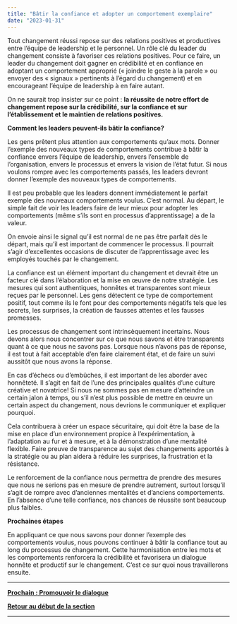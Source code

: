 ```yaml
---
title: "Bâtir la confiance et adopter un comportement exemplaire"
date: "2023-01-31"
---
```


Tout changement réussi repose sur des relations positives et productives entre l’équipe de leadership et le personnel. Un rôle clé du leader du changement consiste à favoriser ces relations positives. Pour ce faire, un leader du changement doit gagner en crédibilité et en confiance en adoptant un comportement approprié (« joindre le geste à la parole » ou envoyer des « signaux » pertinents à l’égard du changement) et en encourageant l’équipe de leadership à en faire autant.

On ne saurait trop insister sur ce point : **la réussite de notre effort de changement repose sur la crédibilité, sur la confiance et sur l’établissement et le maintien de relations positives.**

**Comment les leaders peuvent-ils bâtir la confiance?**

Les gens prêtent plus attention aux comportements qu’aux mots. Donner l’exemple des nouveaux types de comportements contribue à bâtir la confiance envers l’équipe de leadership, envers l’ensemble de l’organisation, envers le processus et envers la vision de l’état futur. Si nous voulons rompre avec les comportements passés, les leaders devront donner l’exemple des nouveaux types de comportements.

Il est peu probable que les leaders donnent immédiatement le parfait exemple des nouveaux comportements voulus. C’est normal. Au départ, le simple fait de voir les leaders faire de leur mieux pour adopter les comportements (même s’ils sont en processus d’apprentissage) a de la valeur.

On envoie ainsi le signal qu’il est normal de ne pas être parfait dès le départ, mais qu’il est important de commencer le processus. Il pourrait s’agir d’excellentes occasions de discuter de l’apprentissage avec les employés touchés par le changement.

La confiance est un élément important du changement et devrait être un facteur clé dans l’élaboration et la mise en œuvre de notre stratégie. Les mesures qui sont authentiques, honnêtes et transparentes sont mieux reçues par le personnel. Les gens détectent ce type de comportement positif, tout comme ils le font pour des comportements négatifs tels que les secrets, les surprises, la création de fausses attentes et les fausses promesses.

Les processus de changement sont intrinsèquement incertains. Nous devons alors nous concentrer sur ce que nous savons et être transparents quant à ce que nous ne savons pas. Lorsque nous n’avons pas de réponse, il est tout à fait acceptable d’en faire clairement état, et de faire un suivi aussitôt que nous avons la réponse.

En cas d’échecs ou d’embûches, il est important de les aborder avec honnêteté. Il s’agit en fait de l’une des principales qualités d’une culture créative et novatrice! Si nous ne sommes pas en mesure d’atteindre un certain jalon à temps, ou s’il n’est plus possible de mettre en œuvre un certain aspect du changement, nous devrions le communiquer et expliquer pourquoi.

Cela contribuera à créer un espace sécuritaire, qui doit être la base de la mise en place d’un environnement propice à l’expérimentation, à l’adaptation au fur et à mesure, et à la démonstration d’une mentalité flexible. Faire preuve de transparence au sujet des changements apportés à la stratégie ou au plan aidera à réduire les surprises, la frustration et la résistance.

Le renforcement de la confiance nous permettra de prendre des mesures que nous ne serions pas en mesure de prendre autrement, surtout lorsqu’il s’agit de rompre avec d’anciennes mentalités et d’anciens comportements. En l’absence d’une telle confiance, nos chances de réussite sont beaucoup plus faibles.

**Prochaines étapes**

En appliquant ce que nous savons pour donner l’exemple des comportements voulus, nous pouvons continuer à bâtir la confiance tout au long du processus de changement. Cette harmonisation entre les mots et les comportements renforcera la crédibilité et favorisera un dialogue honnête et productif sur le changement. C’est ce sur quoi nous travaillerons ensuite.

* * *

[****Prochain :** Promouvoir le dialogue**](/promouvoir-le-dialogue/)

[**Retour au début de la section**](/naviguer-dans-le-monde-du-changement/)

* * *
